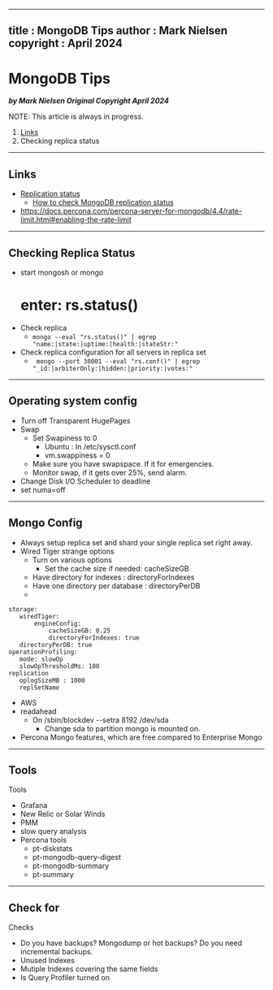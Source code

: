  
---
title : MongoDB Tips
author : Mark Nielsen  
copyright : April 2024  
---


MongoDB Tips
==============================

_**by Mark Nielsen
Original Copyright April 2024**_


NOTE: This article is always in progress.

1. [Links](#links)
2. Checking replica status

* * *
<a name=Links></a>Links
-----
* [Replication status](https://www.mongodb.com/docs/v6.0/reference/method/rs.status/)
    * [How to check MongoDB replication status](https://www.dragonflydb.io/faq/how-to-check-mongodb-replication-status)
* https://docs.percona.com/percona-server-for-mongodb/4.4/rate-limit.html#enabling-the-rate-limit

* * *
<a name=l>Checking Replica Status</a>
-----
* start mongosh or mongo
    # enter: rs.status()
* Check replica
   * ``` mongo --eval "rs.status()" | egrep "name:|state:|uptime:|health:|stateStr:" ```
* Check replica configuration for all servers in replica set
    * ``` mongo --port 30001 --eval "rs.conf()" | egrep "_id:|arbiterOnly:|hidden:|priority:|votes:"```

* * *
<a name=os>Operating system config</a>
-----
* Turn off Transparent HugePages
* Swap
    * Set Swapiness to 0
        * Ubuntu : In /etc/sysctl.conf
	    * vm.swappiness = 0
    * Make sure you have swapspace. If it for emergencies.
    * Monitor swap, if it gets over 25%, send alarm.
* Change Disk I/O Scheduler  to deadline
* set numa=off

* * *
<a name=m>Mongo Config</a>
-----
* Always setup replica set and shard your single replica set right away. 
* Wired Tiger strange options
    * Turn on various options
        * Set the cache size if needed: cacheSizeGB
	* Have directory for indexes : directoryForIndexes
	* Have one directory per database : directoryPerDB
    *
```
storage:
   wiredTiger:
       engineConfig:
           cacheSizeGB: 0.25
           directoryForIndexes: true
   directoryPerDB: true
operationProfiling:
   mode: slowOp
   slowOpThresholdMs: 100
replication
   oplogSizeMB : 1000
   replSetName
```
* AWS
* readahead
   * On /sbin/blockdev --setra 8192 /dev/sda
       * Change sda to partition mongo is mounted on. 
* Percona Mongo features, which are free compared to Enterprise Mongo

* * *
<a name=t>Tools</a>
-----
Tools

* Grafana
* New Relic or Solar Winds
* PMM
* slow query analysis
* Percona tools
   * pt-diskstats
   * pt-mongodb-query-digest
   * pt-mongodb-summary
   * pt-summary

* * *
<a name=c>Check for</a>
-----
Checks

* Do you have backups? Mongodump or hot backups? Do you need incremental backups. 
* Unused Indexes
* Mutiple Indexes covering the same fields
* Is Query Profiler turned on